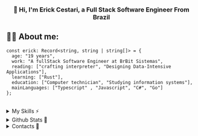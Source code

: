<div align="center">
  <h3>
    👋 Hi, I'm Erick Cestari, a Full Stack Software Engineer From Brazil
  </h3>
</div>

## **🕵️‍♂️ About me:**
```TS
const erick: Record<string, string | string[]> = {
  age: "19 years",
  work: "A fullStack Software Engineer at BrBit Sistemas",
  reading: ["crafting interpreter", "Designing Data-Intensive Applications"],
  learning: ["Rust"],
  education: ["Computer technician", "Studying information systems"],
  mainLanguages: ["Typescript" , "Javascript", "C#", "Go"]
};
```
<br>
<details>
  <summary>My Skills ⚡</summary>
<div style="display: inline_block" align="center">
 <div style="display: inline_block" align="center">
  <br>
  <img align="center" alt="Erick-Typescript" height="40" width="40" src="https://skillicons.dev/icons?i=typescript"/>
  <img align="center" alt="Erick-Js" height="40" width="40" src="https://skillicons.dev/icons?i=javascript">
  <img align="center" alt="Erick-Go" height="40" width="40" src="https://skillicons.dev/icons?i=go">
  <img align="center" alt="Erick-Rust" height="40" width="40" src="https://skillicons.dev/icons?i=rust">
   <img align="center" alt="Erick-Rust" height="40" width="40" src="https://skillicons.dev/icons?i=python">
  <img align="center" alt="Erick-C#" height="40" width="40" src="https://skillicons.dev/icons?i=cs"/>
  <img align="center" alt="Erick-DotNet" height="40" width="40" src="https://skillicons.dev/icons?i=dotnet"/>
  <img align="center" alt="Erick-NextJs" height="40" width="40" src="https://skillicons.dev/icons?i=nextjs"/>
  <img align="center" alt="Erick-Redux" height="40" width="40" src="https://skillicons.dev/icons?i=redux"/>
  <img align="center" alt="Erick-ReactJs" height="40" width="40" src="https://skillicons.dev/icons?i=react"/>
  <img align="center" alt="Erick-Tailwind" height="40" width="40" src="https://skillicons.dev/icons?i=tailwind">
  <img align="center" alt="Erick-Sass/Scss" height="40" width="40" src="https://skillicons.dev/icons?i=sass">
  <img align="center" alt="Erick-ThreeJs" height="40" width="40" src="https://skillicons.dev/icons?i=threejs"/>
  <img align="center" alt="Erick-Git" height="40" width="40" src="https://skillicons.dev/icons?i=git">
  <img align="center" alt="Erick-Github" height="40" width="40" src="https://skillicons.dev/icons?i=github">
  <br><br>
  <img align="center" alt="Erick-NodeJs" height="40" width="40" src="https://skillicons.dev/icons?i=nodejs"/>
  <img align="center" alt="Erick-Express" height="40" width="40" src="https://skillicons.dev/icons?i=express"/>
  <img align="center" alt="Erick-Nest" height="40" width="40" src="https://skillicons.dev/icons?i=nest"/>
  <img align="center" alt="Erick-Vitest" height="40" width="40" src="https://skillicons.dev/icons?i=vitest" />
  <img align="center" alt="Erick-Prisma" height="40" width="40" src="https://skillicons.dev/icons?i=prisma"/>
  <img align="center" alt="Erick-Firebase" height="40" width="40" src="https://skillicons.dev/icons?i=firebase"/>
  <img align="center" alt="Erick-MySql" height="40" width="40" src="https://skillicons.dev/icons?i=mysql"/>
  <img align="center" alt="Erick-PostgreSql" height="40" width="40" src="https://skillicons.dev/icons?i=postgresql"/>
   <img align="center" alt="Erick-MongoDb" height="40" width="40" src="https://skillicons.dev/icons?i=mongodb"/>
  <img align="center" alt="Erick-Docker" height="40" width="40" src="https://skillicons.dev/icons?i=docker" />
  <img align="center" alt="Erick-Prometheus" height="40" width="40" src="https://skillicons.dev/icons?i=prometheus" />
  <img align="center" alt="Erick-GitLab" height="40" width="40"  src="https://skillicons.dev/icons?i=gitlab"/>
  <img align="center" alt="Erick-AWS" height="40" width="40" src="https://skillicons.dev/icons?i=aws"/>
  <img align="center" alt="Erick-Vercel" height="40" width="40" src="https://skillicons.dev/icons?i=vercel"/>
  <img align="center" alt="Erick-VisualStudioCode" height="40" width="40" src="https://skillicons.dev/icons?i=vscode"/>
   <img align="center" alt="Erick-VisualStudioCode" height="40" width="40" src="https://skillicons.dev/icons?i=linux"/>
 </div>
</div>
</details>

<details>
  <summary>Github Stats 🐲</summary>
<div align="center">
   <img align="center" src="https://simple-github-stats.vercel.app/?user=erickcestari&date=02/01/2020" />
</div>
  
  [^ This Github Stats is one of my projects!](https://github.com/erickcestari/SimpleGithubStats)
</details>

<details>
  <summary>Contacts 🔎</summary>
<div align="center"> 
  <a href="https://instagram.com/erick_cestari" target="_blank"><img src="https://img.shields.io/badge/-Instagram-%23E4405F?style=for-the-badge&logo=instagram&logoColor=white" target="_blank"></a>
  <a href = "mailto:erickcestari03@gmail.com"><img src="https://img.shields.io/badge/-Gmail-%23333?style=for-the-badge&logo=gmail&logoColor=white" target="_blank"></a>
  <a href="https://www.linkedin.com/in/erick-cestari/" target="_blank"><img src="https://img.shields.io/badge/-LinkedIn-%230077B5?style=for-the-badge&logo=linkedin&logoColor=white" target="_blank"></a> 
</div>
<br>
</details>
